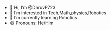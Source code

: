 - 👋 Hi, I’m @DhruvP723
- 👀 I’m interested in Tech,Math,physics,Robotics
- 🌱 I’m currently learning Robotics
- 😄 Pronouns: He/Him

<!---
DhruvP723/DhruvP723 is a ✨ special ✨ repository because its `README.md` (this file) appears on your GitHub profile.
You can click the Preview link to take a look at your changes.
--->
